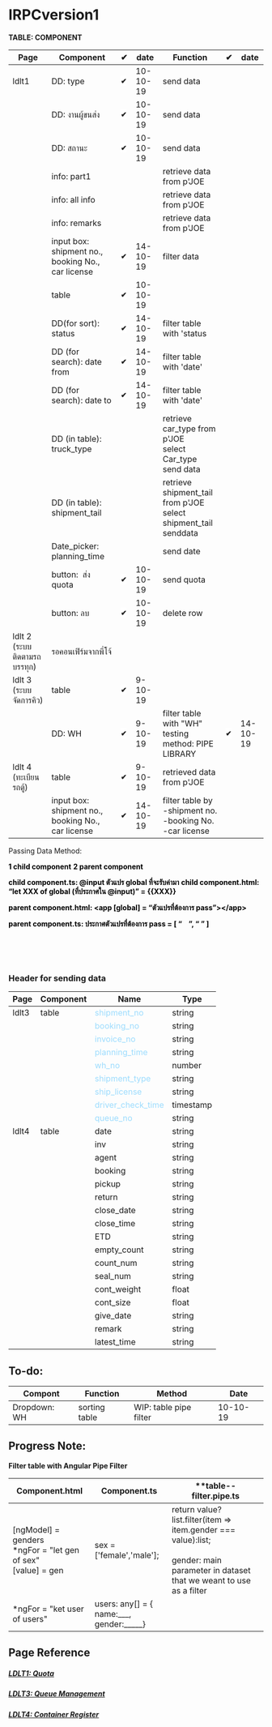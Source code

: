 # IRPCversion1

**TABLE: COMPONENT**

| Page | Component | **<span class="colour" style="color:rgb(34, 34, 34)">**✔**</span>** | date | Function | **<span class="colour" style="color:rgb(34, 34, 34)">**✔**</span>** | date |
| ---- | --------- | --- | ---- | -------- | --- | ---- |
| ldlt1 | DD: type | **<span class="highlight" style="background-color:rgb(255, 255, 255)"><span class="colour" style="color:rgb(34, 34, 34)"><span class="font" style="font-family:Arial"><span class="size" style="font-size:10.5pt">✔</span></span></span></span>** | 10-10-19 | send data |  |  |
|  | DD: งานผู้ขนส่ง | **<span class="highlight" style="background-color:rgb(255, 255, 255)"><span class="colour" style="color:rgb(34, 34, 34)"><span class="font" style="font-family:Arial"><span class="size" style="font-size:10.5pt">✔</span></span></span></span>** | 10-10-19 | send data |  |  |
|  | DD: สถานะ | **<span class="highlight" style="background-color:rgb(255, 255, 255)"><span class="colour" style="color:rgb(34, 34, 34)"><span class="font" style="font-family:Arial"><span class="size" style="font-size:10.5pt">✔</span></span></span></span>** | 10-10-19 | send data |  |  |
|  | info: part1 |  |  | retrieve data from p'JOE |  |  |
|  | info: all info |  |  | retrieve data from p'JOE |  |  |
|  | info: remarks |  |  | retrieve data from p'JOE |  |  |
|  | input box: shipment no., booking No., car license | **<span class="highlight" style="background-color:rgb(255, 255, 255)"><span class="colour" style="color:rgb(34, 34, 34)"><span class="font" style="font-family:Arial"><span class="size" style="font-size:10.5pt">✔</span></span></span></span>** | 14-10-19 | filter data |  |  |
|  | table | **<span class="highlight" style="background-color:rgb(255, 255, 255)"><span class="colour" style="color:rgb(34, 34, 34)"><span class="font" style="font-family:Arial"><span class="size" style="font-size:10.5pt">✔</span></span></span></span>** | 10-10-19 |  |  |  |
|  | DD(for sort): status | **<span class="highlight" style="background-color:rgb(255, 255, 255)"><span class="colour" style="color:rgb(34, 34, 34)"><span class="font" style="font-family:Arial"><span class="size" style="font-size:10.5pt">✔</span></span></span></span>** | 14-10-19 | filter table with 'status |  |  |
|  | DD (for search): date from | **<span class="highlight" style="background-color:rgb(255, 255, 255)"><span class="colour" style="color:rgb(34, 34, 34)"><span class="font" style="font-family:Arial"><span class="size" style="font-size:10.5pt">✔</span></span></span></span>** | 14-10-19 | filter table with 'date' |  |  |
|  | DD (for search): date to | **<span class="highlight" style="background-color:rgb(255, 255, 255)"><span class="colour" style="color:rgb(34, 34, 34)"><span class="font" style="font-family:Arial"><span class="size" style="font-size:10.5pt">✔</span></span></span></span>** | 14-10-19 | filter table with 'date' |  |  |
|  | DD (in table): truck_type |  |  | retrieve car_type from p'JOE<br>select Car_type<br>send data |  |  |
|  | DD (in table): shipment_tail |  |  | retrieve shipment_tail from p'JOE<br>select shipment_tail<br>senddata |  |  |
|  | Date\_picker: planning\_time |  |  | send date |  |  |
|  | button:  ส่ง quota | **<span class="highlight" style="background-color:rgb(255, 255, 255)"><span class="colour" style="color:rgb(34, 34, 34)"><span class="font" style="font-family:Arial"><span class="size" style="font-size:10.5pt">✔</span></span></span></span>** | 10-10-19 | send quota |  |  |
|  | button: ลบ | **<span class="highlight" style="background-color:rgb(255, 255, 255)"><span class="colour" style="color:rgb(34, 34, 34)"><span class="font" style="font-family:Arial"><span class="size" style="font-size:10.5pt">✔</span></span></span></span>** | 10-10-19 | delete row |  |  |
| ldlt 2 (ระบบติดตามรถบรรทุก) | รอคอนเฟิร์มจากพี่โจ้ |  |  |  |  |  |
| ldlt 3 (ระบบจัดการคิว) | table | **<span class="highlight" style="background-color:rgb(255, 255, 255)"><span class="colour" style="color:rgb(34, 34, 34)"><span class="font" style="font-family:Arial"><span class="size" style="font-size:10.5pt">✔</span></span></span></span>** | 9-10-19 |  |  |  |
|  | DD: WH | **<span class="highlight" style="background-color:rgb(255, 255, 255)"><span class="colour" style="color:rgb(34, 34, 34)"><span class="font" style="font-family:Arial"><span class="size" style="font-size:10.5pt">✔</span></span></span></span>** | 9-10-19 | filter table with "WH"<br>testing method: PIPE LIBRARY | **<span class="highlight" style="background-color:rgb(255, 255, 255)"><span class="colour" style="color:rgb(34, 34, 34)"><span class="font" style="font-family:Arial"><span class="size" style="font-size:10.5pt">✔</span></span></span></span>** | 14-10-19 |
| ldlt 4 (ทะเบียนรถตู้) | table | **<span class="highlight" style="background-color:rgb(255, 255, 255)"><span class="colour" style="color:rgb(34, 34, 34)"><span class="font" style="font-family:Arial"><span class="size" style="font-size:10.5pt">✔</span></span></span></span>** | 9-10-19 | retrieved data from p'JOE |  |  |
|  | input box: shipment no., booking No., car license | **<span class="highlight" style="background-color:rgb(255, 255, 255)"><span class="colour" style="color:rgb(34, 34, 34)"><span class="font" style="font-family:Arial"><span class="size" style="font-size:10.5pt">✔</span></span></span></span>** | 14-10-19 | filter table by<br>-shipment no.<br>-booking No.<br>-car license |  |  |

Passing Data Method:

<span class="colour" style="color:rgb(0, 0, 0)">**1 child component**</span>
<span class="colour" style="color:rgb(0, 0, 0)">**2 parent component**</span>

<span class="colour" style="color:rgb(0, 0, 0)">**child component.ts: @input ตัวแปร global ที่จะรับค่ามา**</span>
<span class="colour" style="color:rgb(0, 0, 0)">**child component.html: “let XXX of global (ที่ประกาศใน @input)” = {{XXX}}**</span>

<span class="colour" style="color:rgb(0, 0, 0)">**parent component.html: \<app [global] = “ตัวแปรที่ต้องการ pass”>\</app>**</span>

<span class="colour" style="color:rgb(0, 0, 0)">**parent component.ts: ประกาศตัวแปรที่ต้องการ pass = [ “    ”, “ ” ]**</span>

<br>
<br>
<br>


### Header for sending data

| Page | Component | Name | Type |
| ---- | --------- | ---- | ---- |
| ldlt3 | table | <span class="colour" style="color:rgb(156, 220, 254)">shipment_no</span> | string |
|  |  | <span class="colour" style="color:rgb(156, 220, 254)">booking_no</span> | string |
|  |  | <span class="colour" style="color:rgb(156, 220, 254)">invoice_no</span> | string |
|  |  | <span class="colour" style="color:rgb(156, 220, 254)">planning_time</span> | string |
|  |  | <span class="colour" style="color:rgb(156, 220, 254)">wh_no</span> | number |
|  |  | <span class="colour" style="color:rgb(156, 220, 254)">shipment_type</span> | string |
|  |  | <span class="colour" style="color:rgb(156, 220, 254)">ship_license</span> | string |
|  |  | <span class="colour" style="color:rgb(156, 220, 254)">driver\_check\_time</span> | timestamp |
|  |  | <span class="colour" style="color:rgb(156, 220, 254)">queue_no</span> | string |
| ldlt4 | table | date | string |
|  |  | inv | string |
|  |  | agent | string |
|  |  | booking | string |
|  |  | pickup | string |
|  |  | return | string |
|  |  | close_date | string |
|  |  | close_time | string |
|  |  | ETD | string |
|  |  | empty_count | string |
|  |  | count_num | string |
|  |  | seal_num | string |
|  |  | cont_weight | float |
|  |  | cont_size | float |
|  |  | give_date | string |
|  |  | remark | string |
|  |  | latest_time | string |

## To-do:

| Compont | Function | Method | Date |
| ------- | -------- | ------ | ---- |
| Dropdown: WH | sorting table | WIP: table pipe filter | 10-10-19 |

## Progress Note:

**Filter table with Angular Pipe Filter**

| Component.html | Component.ts | **table--filter.pipe.ts |
| -------------- | ------------ | ----------------------- |
| [ngModel] = genders<br>*ngFor = "let gen of sex"<br>[value] = gen | sex = ['female','male']; | return value? list.filter(item => item.gender === value):list;<br><br>gender: main parameter in dataset that we weant to use as a filter  |
| *ngFor = "ket user of users" | users: any[] = {<br>name:\_\_\_\, gender:\_\_\_\_\_\} |  |

## **Page Reference**

##### [LDLT1: Quota](https://github.com/ddremmerd/irpcv1/blob/master/ldlt1.PNG)

##### [LDLT3: Queue Management](https://github.com/ddremmerd/irpcv1/blob/master/ldlt3.PNG)

##### [LDLT4: Container Register](https://github.com/ddremmerd/irpcv1/blob/master/ldlt4.PNG)

#####